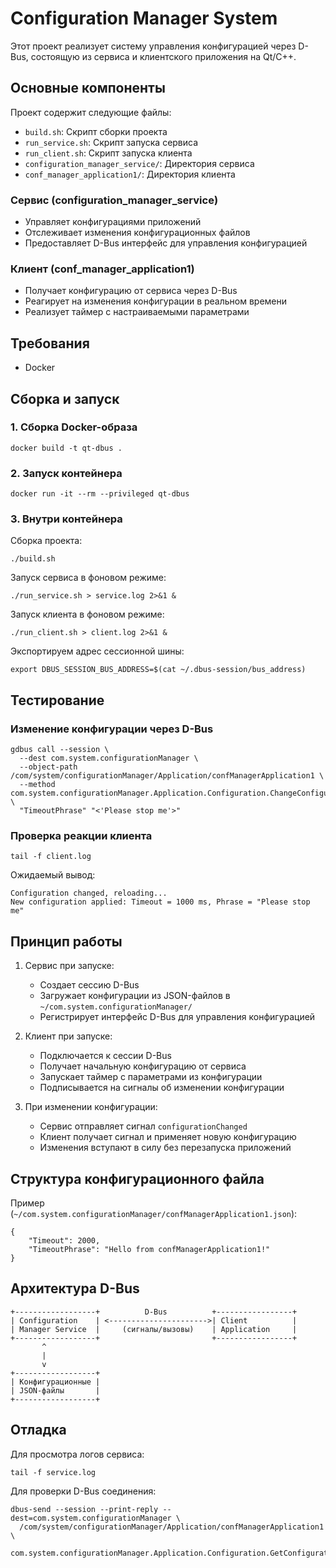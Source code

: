 # Configuration Manager System

Этот проект реализует систему управления конфигурацией через D-Bus, состоящую из сервиса и клиентского приложения на Qt/C++.

## Основные компоненты

Проект содержит следующие файлы:

- `build.sh`: Скрипт сборки проекта
- `run_service.sh`: Скрипт запуска сервиса
- `run_client.sh`: Скрипт запуска клиента
- `configuration_manager_service/`: Директория сервиса
- `conf_manager_application1/`: Директория клиента

### Сервис (configuration_manager_service)
- Управляет конфигурациями приложений
- Отслеживает изменения конфигурационных файлов
- Предоставляет D-Bus интерфейс для управления конфигурацией

### Клиент (conf_manager_application1)
- Получает конфигурацию от сервиса через D-Bus
- Реагирует на изменения конфигурации в реальном времени
- Реализует таймер с настраиваемыми параметрами

## Требования

- Docker

## Сборка и запуск

### 1. Сборка Docker-образа

```
docker build -t qt-dbus .
```

### 2. Запуск контейнера

```
docker run -it --rm --privileged qt-dbus
```

### 3. Внутри контейнера

Сборка проекта:

```
./build.sh
```

Запуск сервиса в фоновом режиме:

```
./run_service.sh > service.log 2>&1 &
```

Запуск клиента в фоновом режиме:

```
./run_client.sh > client.log 2>&1 &
```

Экспортируем адрес сессионной шины:

```
export DBUS_SESSION_BUS_ADDRESS=$(cat ~/.dbus-session/bus_address)
```

## Тестирование

### Изменение конфигурации через D-Bus

```
gdbus call --session \
  --dest com.system.configurationManager \
  --object-path /com/system/configurationManager/Application/confManagerApplication1 \
  --method com.system.configurationManager.Application.Configuration.ChangeConfiguration \
  "TimeoutPhrase" "<'Please stop me'>"
```

### Проверка реакции клиента

```
tail -f client.log
```

Ожидаемый вывод:

```
Configuration changed, reloading...
New configuration applied: Timeout = 1000 ms, Phrase = "Please stop me"
```

## Принцип работы

1. Сервис при запуске:
   - Создает сессию D-Bus
   - Загружает конфигурации из JSON-файлов в `~/com.system.configurationManager/`
   - Регистрирует интерфейс D-Bus для управления конфигурацией

2. Клиент при запуске:
   - Подключается к сессии D-Bus
   - Получает начальную конфигурацию от сервиса
   - Запускает таймер с параметрами из конфигурации
   - Подписывается на сигналы об изменении конфигурации

3. При изменении конфигурации:
   - Сервис отправляет сигнал `configurationChanged`
   - Клиент получает сигнал и применяет новую конфигурацию
   - Изменения вступают в силу без перезапуска приложений

## Структура конфигурационного файла

Пример (`~/com.system.configurationManager/confManagerApplication1.json`):

```
{
    "Timeout": 2000,
    "TimeoutPhrase": "Hello from confManagerApplication1!"
}
```

## Архитектура D-Bus

```
+------------------+          D-Bus          +-----------------+
| Configuration    | <---------------------->| Client          |
| Manager Service  |     (сигналы/вызовы)    | Application     |
+------------------+                         +-----------------+
       ^
       |
       v
+------------------+
| Конфигурационные |
| JSON-файлы       |
+------------------+
```

## Отладка

Для просмотра логов сервиса:

```
tail -f service.log
```

Для проверки D-Bus соединения:

```
dbus-send --session --print-reply --dest=com.system.configurationManager \
  /com/system/configurationManager/Application/confManagerApplication1 \
  com.system.configurationManager.Application.Configuration.GetConfiguration
```